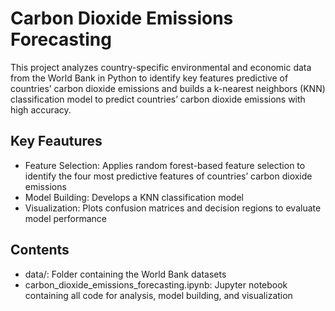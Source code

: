 # Carbon Dioxide Emissions Forecasting

This project analyzes country-specific environmental and economic data from the World Bank in Python to identify key features predictive of countries’ carbon dioxide emissions and builds a k-nearest neighbors (KNN) classification model to predict countries’ carbon dioxide emissions with high accuracy.

## Key Feautures 

- Feature Selection: Applies random forest-based feature selection to identify the four most predictive features of countries’ carbon dioxide emissions
- Model Building: Develops a KNN classification model
- Visualization: Plots confusion matrices and decision regions to evaluate model performance
 
## Contents

- data/: Folder containing the World Bank datasets
- carbon_dioxide_emissions_forecasting.ipynb: Jupyter notebook containing all code for analysis, model building, and visualization



